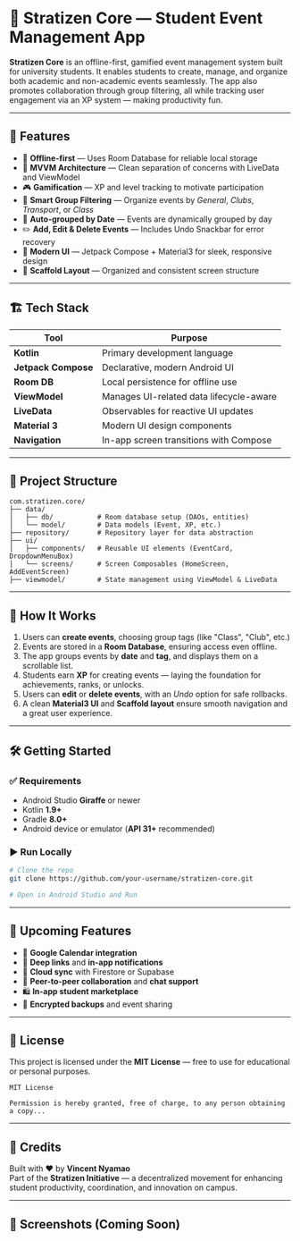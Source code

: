 
# 📱 Stratizen Core — Student Event Management App

**Stratizen Core** is an offline-first, gamified event management system built for university students. It enables students to create, manage, and organize both academic and non-academic events seamlessly. The app also promotes collaboration through group filtering, all while tracking user engagement via an XP system — making productivity fun.

---

## 🚀 Features

- 🧠 **Offline-first** — Uses Room Database for reliable local storage
- 🧪 **MVVM Architecture** — Clean separation of concerns with LiveData and ViewModel
- 🎮 **Gamification** — XP and level tracking to motivate participation
- 🔄 **Smart Group Filtering** — Organize events by *General*, *Clubs*, *Transport*, or *Class*
- 📅 **Auto-grouped by Date** — Events are dynamically grouped by day
- ✏️ **Add, Edit & Delete Events** — Includes Undo Snackbar for error recovery
- 🎨 **Modern UI** — Jetpack Compose + Material3 for sleek, responsive design
- 🧱 **Scaffold Layout** — Organized and consistent screen structure

---

## 🏗️ Tech Stack

| Tool               | Purpose                                  |
|--------------------|------------------------------------------|
| **Kotlin**         | Primary development language             |
| **Jetpack Compose**| Declarative, modern Android UI           |
| **Room DB**        | Local persistence for offline use        |
| **ViewModel**      | Manages UI-related data lifecycle-aware  |
| **LiveData**       | Observables for reactive UI updates      |
| **Material 3**     | Modern UI design components              |
| **Navigation**     | In-app screen transitions with Compose   |

---

## 📁 Project Structure

```
com.stratizen.core/
├── data/
│   ├── db/           # Room database setup (DAOs, entities)
│   └── model/        # Data models (Event, XP, etc.)
├── repository/       # Repository layer for data abstraction
├── ui/
│   ├── components/   # Reusable UI elements (EventCard, DropdownMenuBox)
│   └── screens/      # Screen Composables (HomeScreen, AddEventScreen)
├── viewmodel/        # State management using ViewModel & LiveData
```

---

## 🧪 How It Works

1. Users can **create events**, choosing group tags (like "Class", "Club", etc.)
2. Events are stored in a **Room Database**, ensuring access even offline.
3. The app groups events by **date** and **tag**, and displays them on a scrollable list.
4. Students earn **XP** for creating events — laying the foundation for achievements, ranks, or unlocks.
5. Users can **edit** or **delete events**, with an *Undo* option for safe rollbacks.
6. A clean **Material3 UI** and **Scaffold layout** ensure smooth navigation and a great user experience.

---

## 🛠️ Getting Started

### ✅ Requirements

- Android Studio **Giraffe** or newer  
- Kotlin **1.9+**  
- Gradle **8.0+**  
- Android device or emulator (**API 31+** recommended)

### ▶️ Run Locally

```bash
# Clone the repo
git clone https://github.com/your-username/stratizen-core.git

# Open in Android Studio and Run
```

---

## 🧠 Upcoming Features

- 📆 **Google Calendar integration**
- 🧭 **Deep links** and **in-app notifications**
- 🔄 **Cloud sync** with Firestore or Supabase
- 👥 **Peer-to-peer collaboration** and **chat support**
- 🛍️ **In-app student marketplace**
- 🔐 **Encrypted backups** and event sharing

---

## 📄 License

This project is licensed under the **MIT License** — free to use for educational or personal purposes.

```
MIT License

Permission is hereby granted, free of charge, to any person obtaining a copy...
```

---

## 🙌 Credits

Built with ❤️ by **Vincent Nyamao**  
Part of the **Stratizen Initiative** — a decentralized movement for enhancing student productivity, coordination, and innovation on campus.

---

## 📸 Screenshots (Coming Soon)

<!-- Uncomment and add images once available
![Home Screen](screenshots/home_screen.png)
![Add Event Screen](screenshots/add_event.png)
-->
